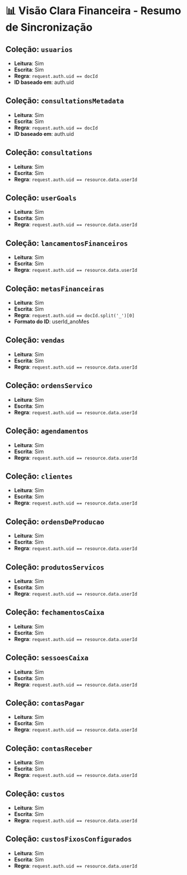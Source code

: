 
# 📊 Visão Clara Financeira - Resumo de Sincronização

## Coleção: `usuarios`
- **Leitura**: Sim
- **Escrita**: Sim
- **Regra**: `request.auth.uid == docId`
- **ID baseado em**: auth.uid

## Coleção: `consultationsMetadata`
- **Leitura**: Sim
- **Escrita**: Sim
- **Regra**: `request.auth.uid == docId`
- **ID baseado em**: auth.uid

## Coleção: `consultations`
- **Leitura**: Sim
- **Escrita**: Sim
- **Regra**: `request.auth.uid == resource.data.userId`

## Coleção: `userGoals`
- **Leitura**: Sim
- **Escrita**: Sim
- **Regra**: `request.auth.uid == resource.data.userId`

## Coleção: `lancamentosFinanceiros`
- **Leitura**: Sim
- **Escrita**: Sim
- **Regra**: `request.auth.uid == resource.data.userId`

## Coleção: `metasFinanceiras`
- **Leitura**: Sim
- **Escrita**: Sim
- **Regra**: `request.auth.uid == docId.split('_')[0]`
- **Formato do ID**: userId_anoMes

## Coleção: `vendas`
- **Leitura**: Sim
- **Escrita**: Sim
- **Regra**: `request.auth.uid == resource.data.userId`

## Coleção: `ordensServico`
- **Leitura**: Sim
- **Escrita**: Sim
- **Regra**: `request.auth.uid == resource.data.userId`

## Coleção: `agendamentos`
- **Leitura**: Sim
- **Escrita**: Sim
- **Regra**: `request.auth.uid == resource.data.userId`

## Coleção: `clientes`
- **Leitura**: Sim
- **Escrita**: Sim
- **Regra**: `request.auth.uid == resource.data.userId`

## Coleção: `ordensDeProducao`
- **Leitura**: Sim
- **Escrita**: Sim
- **Regra**: `request.auth.uid == resource.data.userId`

## Coleção: `produtosServicos`
- **Leitura**: Sim
- **Escrita**: Sim
- **Regra**: `request.auth.uid == resource.data.userId`

## Coleção: `fechamentosCaixa`
- **Leitura**: Sim
- **Escrita**: Sim
- **Regra**: `request.auth.uid == resource.data.userId`

## Coleção: `sessoesCaixa`
- **Leitura**: Sim
- **Escrita**: Sim
- **Regra**: `request.auth.uid == resource.data.userId`

## Coleção: `contasPagar`
- **Leitura**: Sim
- **Escrita**: Sim
- **Regra**: `request.auth.uid == resource.data.userId`

## Coleção: `contasReceber`
- **Leitura**: Sim
- **Escrita**: Sim
- **Regra**: `request.auth.uid == resource.data.userId`

## Coleção: `custos`
- **Leitura**: Sim
- **Escrita**: Sim
- **Regra**: `request.auth.uid == resource.data.userId`

## Coleção: `custosFixosConfigurados`
- **Leitura**: Sim
- **Escrita**: Sim
- **Regra**: `request.auth.uid == resource.data.userId`
